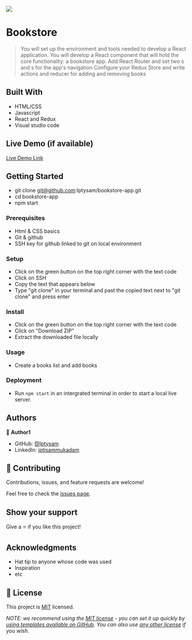 ![](https://img.shields.io/badge/Microverse-blueviolet)

# Bookstore

> You will set up the environment and tools needed to develop a React application.
> You will develop a React component that will hold the core functionality: a bookstore app.
> Add React Router and set two <Route>s and <Link>s for the app's navigation
> Configure your Redux Store and write actions and reducer for adding and removing books


## Built With

- HTML/CSS
- Javascript
- React and Redux
- Visual studio code

## Live Demo (if available)

[Live Demo Link](https://iptysam.github.io/bookstore-app/)


## Getting Started

- git clone git@github.com:Iptysam/bookstore-app.git
- cd bookstore-app
- npm start

### Prerequisites
- Html & CSS basics
- Git & github
- SSH key for github linked to git on local environment

### Setup
- Click on the green button on the top right corner with the text code
- Click on SSH
- Copy the text that appears below 
- Type "git clone" in your terminal and past the copied text next to "git clone" and press enter

### Install
- Click on the green button on the top right corner with the text code
- Click on "Download ZIP"
- Extract the downloaded file locally

### Usage
- Create a books list and add books

### Deployment
- Run `npm start` in an intergrated terminal in order to start a local live server.


## Authors

👤 **Author1**

- GitHub: [@Iptysam](https://github.com/Iptysam)
- LinkedIn: [iptisammukadam](https://linkedin.com/in/iptisam-mukadam-4b2b39239)



## 🤝 Contributing

Contributions, issues, and feature requests are welcome!

Feel free to check the [issues page](../../issues/).

## Show your support

Give a ⭐️ if you like this project!

## Acknowledgments

- Hat tip to anyone whose code was used
- Inspiration
- etc

## 📝 License

This project is [MIT](./LICENSE.MD) licensed.

_NOTE: we recommend using the [MIT license](https://choosealicense.com/licenses/mit/) - you can set it up quickly by [using templates available on GitHub](https://docs.github.com/en/communities/setting-up-your-project-for-healthy-contributions/adding-a-license-to-a-repository). You can also use [any other license](https://choosealicense.com/licenses/) if you wish._
